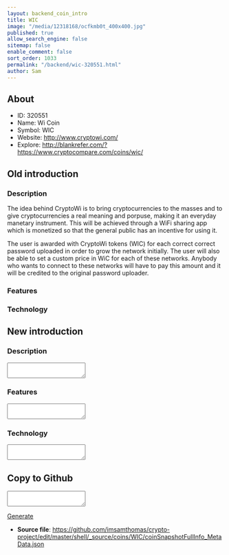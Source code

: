 ```yaml
---
layout: backend_coin_intro
title: WIC
image: "/media/12318168/ocfkmb0t_400x400.jpg"
published: true
allow_search_engine: false
sitemap: false
enable_comment: false
sort_order: 1033
permalink: "/backend/wic-320551.html"
author: Sam
---
```


## About

- ID: 320551
- Name: Wi Coin
- Symbol: WIC
- Website: http://www.cryptowi.com/
- Explore: http://blankrefer.com/?https://www.cryptocompare.com/coins/wic/


## Old introduction

### Description

<p>The idea behind CryptoWi is to bring cryptocurrencies to the masses and to give cryptocurrencies a real meaning and porpuse, making it an everyday manetary instrument. This will be achieved through a WiFi sharing app which is monetized so that the general public has an incentive for using it.</p><p>The user is awarded<span> </span>with CryptoWi tokens (WIC) for each correct correct password uploaded in order to grow the network initially. The user will also be able to set a custom price in WiC for each of these networks. Anybody who wants to connect to these networks will have to pay this amount and it will be credited to the original password uploader. </p>

### Features


### Technology




## New introduction


### Description
<textarea id="meta_description" name="description"></textarea>

### Features
<textarea id="meta_features" name="features"></textarea>

### Technology
<textarea id="meta_technology" name="technology"></textarea>


## Copy to Github

<textarea id="coinsnapshotfullinfo_metadata"></textarea>

<a href="#gen" onclick="generateMetaDatJson()">Generate</a>

- **Source file**: <a href="https://github.com/imsamthomas/crypto-project/edit/master/shell/_source/coins/WIC/coinSnapshotFullInfo_MetaData.json">https://github.com/imsamthomas/crypto-project/edit/master/shell/_source/coins/WIC/coinSnapshotFullInfo_MetaData.json</a>

